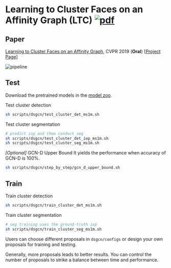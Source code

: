 # Learning to Cluster Faces on an Affinity Graph (LTC) [![pdf](https://img.shields.io/badge/Arxiv-pdf-orange.svg?style=flat)](https://arxiv.org/abs/1904.02749)

## Paper
[Learning to Cluster Faces on an Affinity Graph](https://arxiv.org/abs/1904.02749), CVPR 2019 (**Oral**) [[Project Page](http://yanglei.me/project/ltc)]

![pipeline](http://yanglei.me/project/ltc/imgs/pipeline.png)


## Test

Download the pretrained models in the [model zoo](https://github.com/yl-1993/learn-to-cluster/blob/master/MODEL_ZOO.md).

Test cluster detection
```bash
sh scripts/dsgcn/test_cluster_det_ms1m.sh
```

Test cluster segmentation
```bash
# predict iop and then conduct seg
sh scripts/dsgcn/test_cluster_det_iop_ms1m.sh
sh scripts/dsgcn/test_cluster_seg_ms1m.sh
```

*[Optional]* GCN-D Upper Bound
It yields the performance when accuracy of GCN-D is 100%.
```bash
sh scripts/dsgcn/step_by_step/gcn_d_upper_bound.sh
```

## Train

Train cluster detection
```bash
sh scripts/dsgcn/train_cluster_det_ms1m.sh
```

Train cluster segmentation
```bash
# seg training uses the ground-truth iop
sh scripts/dsgcn/train_cluster_seg_ms1m.sh
```

Users can choose different proposals in `dsgcn/configs` or design your own proposals for training and testing.

Generally, more proposals leads to better results.
You can control the number of proposals to strike a balance between time and performance.
